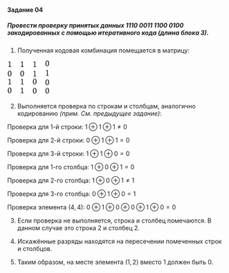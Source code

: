 #### Задание 04

##### Провести проверку принятых данных 1110 0011 1100 0100 закодированных с помощью итеративного кода (длина блока 3).

1. Полученная кодовая комбинация помещается в матрицу:

![Screenshot_1](./Practice_04/Screenshot_1.png)

2. Выполняется проверка по строкам и столбцам, аналогично кодированию *(прим. См. предыдущее задание)*:

Проверка для 1-й строки: $1 \oplus 1 \oplus 1 \ne 0$

Проверка для 2-й строки: $0 \oplus 1 \oplus 1 = 0$

Проверка для 3-й строки: $1 \oplus 1 \oplus 0 = 0$

Проверка для 1-го столбца: $1 \oplus 0 \oplus 1 = 0$

Проверка для 2-го столбца: $1 \oplus 0 \oplus 1 \ne 1$

Проверка для 3-го столбца: $0 \oplus 1 \oplus 0 = 1$

Проверка элемента $(4, 4)$: $0 \oplus 1 \oplus 0 \oplus 0 \oplus 1 \oplus 0 = 0$

3. Если проверка не выполняется, строка и столбец помечаются. В данном случае это cтрока 2 и столбец 2.

4. Искажённые разряды находятся на пересечении помеченных строк и столбцов.

5. Таким образом, на месте элемента $(1,2)$ вместо 1 должен быть 0.